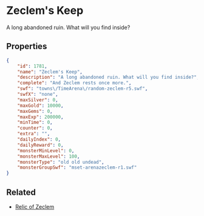 # Zeclem's Keep

A long abandoned ruin. What will you find inside?

## Properties

```json
{
    "id": 1781,
    "name": "Zeclem's Keep",
    "description": "A long abandoned ruin. What will you find inside?",
    "complete": "And Zeclem rests once more.",
    "swf": "towns\/TimeArena\/random-zeclem-r5.swf",
    "swfX": "none",
    "maxSilver": 0,
    "maxGold": 10000,
    "maxGems": 0,
    "maxExp": 200000,
    "minTime": 0,
    "counter": 0,
    "extra": "",
    "dailyIndex": 0,
    "dailyReward": 0,
    "monsterMinLevel": 0,
    "monsterMaxLevel": 100,
    "monsterType": "old old undead",
    "monsterGroupSwf": "mset-arenazeclem-r1.swf"
}
```

## Related

- [Relic of Zeclem](../items/20120-relic-of-zeclem.md)

